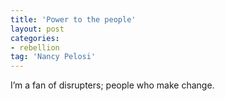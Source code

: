 ```yaml
---
title: 'Power to the people'
layout: post
categories:
- rebellion
tag: 'Nancy Pelosi'
---
```


I’m a fan of disrupters; people who make change.